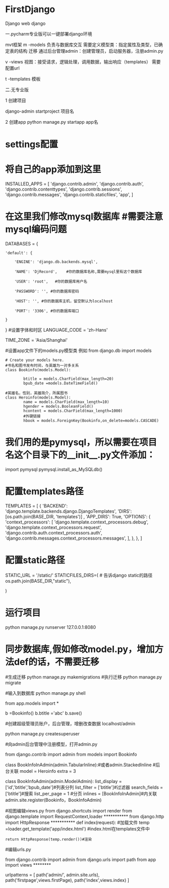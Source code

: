 # FirstDjango
Django web
django

一.pycharm专业版可以一键部署django环境

mvt框架
m -models  负责与数据库交互   需要定义模型类：指定属性及类型，已确定表的结构   迁移   通过后台管理admin：创建管理员，启动服务器，注册admin.py

v -views   视图：接受请求，逻辑处理，调用数据，输出响应（templates）    需要配置url

t -templates 模板  

二.无专业版

1 创建项目

django-admin startproject 项目名

2 创建app
python manage.py startapp app名

# settings配置
# 将自己的app添加到这里
INSTALLED_APPS = [
    'django.contrib.admin',
    'django.contrib.auth',
    'django.contrib.contenttypes',
    'django.contrib.sessions',
    'django.contrib.messages',
    'django.contrib.staticfiles',
    'app',
]
# 在这里我们修改mysql数据库               #需要注意mysql编码问题
DATABASES = {

    'default': {

        'ENGINE': 'django.db.backends.mysql',

        'NAME': 'DjRecord',    #你的数据库名称,需要mysql里有这个数据库

        'USER': 'root',   #你的数据库用户名

        'PASSWORD': '', #你的数据库密码

        'HOST': '', #你的数据库主机，留空默认为localhost

        'PORT': '3306', #你的数据库端口

    }

}
#设置字体和时区
LANGUAGE_CODE = 'zh-Hans'

TIME_ZONE = 'Asia/Shanghai'


#设置app文件下的models.py模型类
例如
	from django.db import models

	# Create your models here.
	#书名和图书发布时间，与英雄为一对多关系
	class Bookinfo(models.Model):

    		btitle = models.CharField(max_length=20)
    		bpub_date =models.DateTimeField()

	#英雄名，性别，英雄简介，所属图书
	class Heroinfo(models.Model):
    		name = models.CharField(max_length=10)
    		hgender = models.BooleanField()
    		hcontent = models.CharField(max_length=1000)
    		#外键链接
    		hbook = models.ForeignKey(Bookinfo,on_delete=models.CASCADE)



# 我们用的是pymysql，所以需要在项目名这个目录下的__init__.py文件添加：
import pymysql
pymysql.install_as_MySQLdb()

# 配置templates路径
TEMPLATES = [
    {
        'BACKEND': 'django.template.backends.django.DjangoTemplates',
        'DIRS': [os.path.join(BASE_DIR, 'templates')]
        ,
        'APP_DIRS': True,
        'OPTIONS': {
            'context_processors': [
                'django.template.context_processors.debug',
                'django.template.context_processors.request',
                'django.contrib.auth.context_processors.auth',
                'django.contrib.messages.context_processors.messages',
            ],
        },
    },
]
# 配置static路径
STATIC_URL = '/static/'
STATICFILES_DIRS=(
    # 告诉django static的路径
    os.path.join(BASE_DIR,"static"),

)

# 运行项目
python manage.py runserver  127.0.0.1:8080

# 同步数据库,假如修改model.py，增加方法def的话，不需要迁移
#生成迁移
python manage.py makemigrations
#执行迁移
python manage.py migrate


#输入到数据库
python manage.py shell            

from app.models import *

b =Bookinfo()
b.btitle ='abc'
b.save()

#创建超级管理员账户，后台管理，增删改查数据 localhost/admin

python manage.py createsuperuser 

#向admin后台管理中注册模型，打开admin.py

from django.contrib import admin
from models import Bookinfo

class BookInfoInAdmin(admin.TabularInline):#或者admin.StackedInline
    #后台关联
    model = Heroinfo
    extra = 3 

class BookInfoAdmin(admin.ModelAdmin):
    list_display = ['id','btitle','bpub_date']#列表分列
    list_filter = ['btitle']#过滤器
    search_fields = ['btitle']#搜索
    list_per_page = 1 #分页
    inlines = [BookInfoInAdmin]#内关联
admin.site.register(Bookinfo，BookInfoAdmin)


#视图编辑views.py 
from django.shortcuts import render
from django.template import RequestContext,loader        ***********
from django.http import HttpResponse                     ***********
def index(request): 
    #加载文件
    temp =loader.get_template('app/index.html')     #index.html在templates文件中

    return HttpResponse(temp.render())#渲染


#编辑urls.py

from django.contrib import admin
from django.urls import path
from app import views           ********

urlpatterns = [
    path('admin/', admin.site.urls),
    path('firstpage',views.firstPage),
    path('index',views.index)
                            ]
